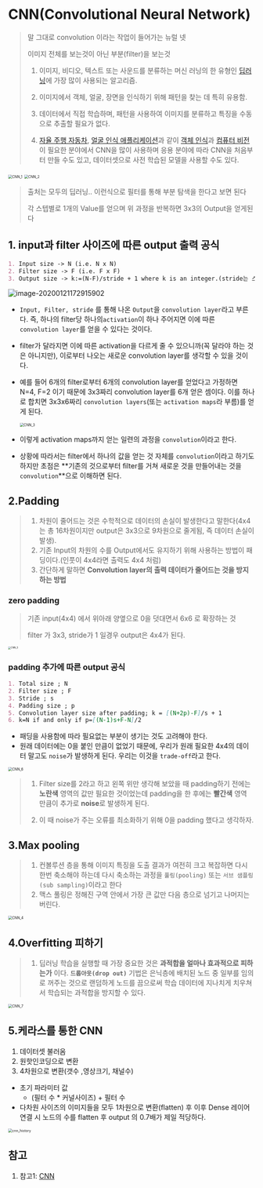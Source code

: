 # CNN(Convolutional Neural Network)

> 말 그대로 convolution 이라는 작업이 들어가는 뉴럴 넷
>
> 이미지 전체를 보는것이 아닌 부분(filter)을 보는것 
>
> 1. 이미지, 비디오, 텍스트 또는 사운드를 분류하는 머신 러닝의 한 유형인 [딥러닝](https://kr.mathworks.com/discovery/deep-learning.html)에 가장 많이 사용되는 알고리즘.
>
> 2. 이미지에서 객체, 얼굴, 장면을 인식하기 위해 패턴을 찾는 데 특히 유용함. 
> 3. 데이터에서 직접 학습하며, 패턴을 사용하여 이미지를 분류하고 특징을 수동으로 추출할 필요가 없다.
>
> 4. [자율 주행 자동차](https://kr.mathworks.com/solutions/automotive/automated-driving.html), [얼굴 인식 애플리케이션](https://kr.mathworks.com/discovery/face-recognition.html)과 같이 [객체 인식](https://kr.mathworks.com/discovery/object-recognition.html)과 [컴퓨터 비전](https://kr.mathworks.com/solutions/image-video-processing.html)이 필요한 분야에서 CNN을 많이 사용하며 응용 분야에 따라 CNN을 처음부터 만들 수도 있고, 데이터셋으로 사전 학습된 모델을 사용할 수도 있다.

<img src="images/CNN_1.PNG" alt="CNN_1" style="zoom:50%;" />

<img src="images/CNN_2.PNG" alt="CNN_2" style="zoom:50%;" />

> 출처는 모두의 딥러닝.. 이런식으로 필터를 통해 부분 탐색을 한다고 보면 된다
>
> 각 스텝별로 1개의 Value를 얻으며 위 과정을 반복하면 3x3의 Output을 얻게된다

## 1. input과 filter 사이즈에 따른 output 출력 공식 

```markdown
1. Input size -> N (i.e. N x N)
2. Filter size -> F (i.e. F x F)
3. Output size -> k:=(N-F)/stride + 1 where k is an integer.(stride는 스텝수, 다음 픽셀로 갈 때 넘어갈 수)
```

![image-20200121172915902](images/image-20200121172915902.png)

- `Input, Filter, stride` 를 통해 나온 `Output`을 `convolution layer`라고 부른다. 즉, 하나의 filter당 하나의`activation`이 하나 주어지면 이에 따른 `convolution layer`를 얻을 수 있다는 것이다. 

- filter가 달라지면 이에 따른 activation을 다르게 줄 수 있으니까(꼭 달라야 하는 것은 아니지만), 이로부터 나오는 새로운 convolution layer를 생각할 수 있을 것이다. 

- 예를 들어 6개의 filter로부터 6개의 convolution layer를 얻었다고 가정하면 N=4, F=2 이기 때문에 3x3짜리 convolution layer를 6개 얻은 셈이다. 이를 하나로 합치면 3x3x6짜리 `convolution layers`(또는 `activation maps`라 부름)를 얻게 된다. 

  <img src="images/CNN_3.PNG" alt="CNN_3" style="zoom:50%;" />

- 이렇게 activation maps까지 얻는 일련의 과정을 `convolution`이라고 한다. 

- 상황에 따라서는 filter에서 하나의 값을 얻는 것 자체를 `convolution`이라고 하기도 하지만 초점은 **기존의 것으로부터 filter를 거쳐 새로운 것을 만들어내는 것을 `convolution`**으로 이해하면 된다.



## 2.Padding

> 1. 차원이 줄어드는 것은 수학적으로 데이터의 손실이 발생한다고 말한다(4x4 는 총 16차원이지만 output은 3x3으로 9차원으로 줄게됨, 즉 데이터 손실이 발생).
> 2. 기존 Input의 차원의 수를 Output에서도 유지하기 위해 사용하는 방법이 패딩이다.(인풋이 4x4라면 출력도 4x4 처럼)
> 3. 간단하게 말하면 **Convolution layer의 출력 데이터가 줄어드는 것을 방지하는 방법**

### zero padding

> 기존 input(4x4) 에서 위아래 양옆으로 0을 덧대면서 6x6 로 확장하는 것
>
> filter 가 3x3, stride가 1 일경우 output은 4x4가 된다.

<img src="images/CNN_5.PNG" alt="CNN_5" style="zoom: 33%;" />

### padding 추가에 따른 output 공식

```markdown
1. Total size ; N
2. Filter size ; F
3. Stride ; s
4. Padding size ; p
5. Convolution layer size after padding; k = [(N+2p)-F]/s + 1
6. k=N if and only if p=[(N-1)s+F-N]/2
```

- 패딩을 사용함에 따라 필요없는 부분이 생기는 것도 고려해야 한다. 
- 원래 데이터에는 0을 붙인 만큼이 없었기 때문에, 우리가 원래 필요한 4x4의 데이터 말고도 `noise`가 발생하게 된다. 우리는 이것을 `trade-off`라고 한다.

<img src="images/CNN_6.PNG" alt="CNN_6" style="zoom:50%;" />

> 1. Filter size를 2라고 하고 왼쪽 위만 생각해 보았을 때 padding하기 전에는 **노란색** 영역의 값만 필요한 것이었는데 padding을 한 후에는 **빨간색** 영역 만큼이 추가로 **noise**로 발생하게 된다. 
>
> 2. 이 때 noise가 주는 오류를 최소화하기 위해 0을 padding 했다고 생각하자.



## 3.Max pooling

> 1. 컨볼루션 층을 통해 이미지 특징을 도출 결과가 여전히 크고 복잡하면 다시 한번 축소해야 하는데 다시 축소하는 과정을 `풀링(pooling)` 또는 `서브 샘플링(sub sampling)`이라고 한다
> 2. 맥스 풀링은 정해진 구역 안에서 가장 큰 값만 다음 층으로 넘기고 나머지는 버린다. 

<img src="images/CNN_4.PNG" alt="CNN_4" style="zoom:50%;" />


## 4.Overfitting 피하기

>1. 딥러닝 학습을 실행할 때 가장 중요한 것은 **과적합을 얼마나 효과적으로 피하는가** 이다. **`드롭아웃(drop out)`** 기법은 은닉층에 배치된 노드 중 일부를 임의로 꺼주는 것으로 랜덤하게 노드를 끔으로써 학습 데이터에 지나치게 치우쳐서 학습되는 과적합을 방지할 수 있다.

<img src="images/CNN_7.PNG" alt="CNN_7" style="zoom:50%;" />

## 5.케라스를 통한 CNN 

1. 데이터셋 불러옴
2. 원핫인코딩으로 변환
3. 4차원으로 변환(갯수 ,영상크기, 채널수)

- 초기 파라미터 값
  - (필터 수 * 커널사이즈) + 필터 수
- 다차원 사이즈의 이미지들을 모두 1차원으로 변환(flatten) 후 이후 Dense 레이어 연결 시 노드의 수를 flatten 후 output 의 0.7배가 제일 적당하다.

<img src="images/cnn_history.PNG" alt="cnn_history" style="zoom:50%;" />







## 참고

1. 참고1: [CNN](https://medium.com/@hobinjeong/cnn-convolutional-neural-network-9f600dd3b395)